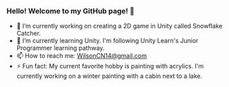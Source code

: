 ### Hello! Welcome to my GitHub page! 👋

- 🔭 I’m currently working on creating a 2D game in Unity called Snowflake Catcher.
- 🌱 I’m currently learning Unity. I'm following Unity Learn's Junior Programmer learning pathway.
- 📫 How to reach me: WilsonCN14@gmail.com
- ⚡ Fun fact: My current favorite hobby is painting with acrylics. I'm currently working on a winter painting with a cabin next to a lake.

<!--
**WilsonCN14/WilsonCN14** is a ✨ _special_ ✨ repository because its `README.md` (this file) appears on your GitHub profile.

Here are some ideas to get you started:

- 🔭 I’m currently working on ...
- 🌱 I’m currently learning ...
- 👯 I’m looking to collaborate on ...
- 🤔 I’m looking for help with ...
- 💬 Ask me about ...
- 📫 How to reach me: ...
- 😄 Pronouns: ...
- ⚡ Fun fact: ...
-->
